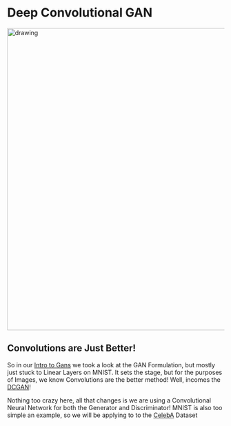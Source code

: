 # Deep Convolutional GAN

<img src="https://github.com/priyammaz/PyTorch-Adventures/blob/main/src/visuals/dcgan_implementation.png?raw=true" alt="drawing" width="700"/>

## Convolutions are Just Better!
So in our [Intro to Gans](https://github.com/priyammaz/PyTorch-Adventures/tree/main/PyTorch%20for%20Generation/Generative%20Adversarial%20Network/Intro%20to%20GANs) we took a look at the GAN Formulation, but mostly just stuck to Linear Layers on MNIST. It sets the stage, but for the purposes of Images, we know Convolutions are the better method! Well, incomes the [DCGAN](https://arxiv.org/abs/1511.06434v2)!

Nothing too crazy here, all that changes is we are using a Convolutional Neural Network for both the Generator and Discriminator! MNIST is also too simple an example, so we will be applying to to the [CelebA](https://mmlab.ie.cuhk.edu.hk/projects/CelebA.html) Dataset